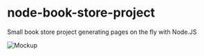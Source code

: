 # node-book-store-project
Small book store project generating pages on the fly with Node.JS

![Mockup](https://i.imgur.com/W2GJ74S.jpg)
